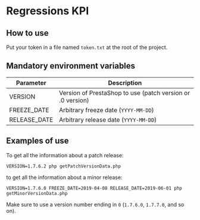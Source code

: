 # Regressions KPI

## How to use

Put your token in a file named `token.txt` at the root of the project.

## Mandatory environment variables

| Parameter   | Description      |
|-------------|----------------- |
| VERSION     | Version of PrestaShop to use (patch version or .0 version) |
| FREEZE_DATE | Arbitrary freeze date (`YYYY-MM-DD`) |
| RELEASE_DATE | Arbitrary release date (`YYYY-MM-DD`) |

## Examples of use

To get all the information about a patch release:
```shell script
VERSION=1.7.6.2 php getPatchVersionData.php
```

to get all the information about a minor release:
```shell script
VERSION=1.7.6.0 FREEZE_DATE=2019-04-08 RELEASE_DATE=2019-06-01 php getMinorVersionData.php
```
Make sure to use a version number ending in `0` (`1.7.6.0`, `1.7.7.0`, and so on).
